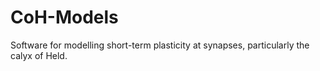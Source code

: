 # CoH-Models
Software for modelling short-term plasticity at synapses, particularly the calyx of Held.
